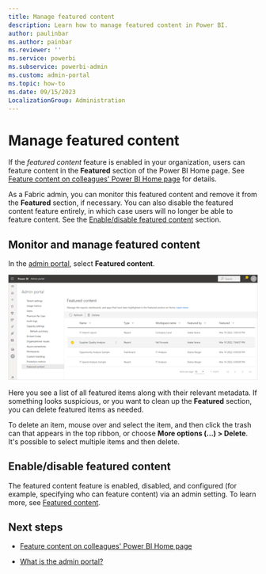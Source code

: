 ```yaml
---
title: Manage featured content
description: Learn how to manage featured content in Power BI.
author: paulinbar
ms.author: painbar
ms.reviewer: ''
ms.service: powerbi
ms.subservice: powerbi-admin
ms.custom: admin-portal
ms.topic: how-to
ms.date: 09/15/2023
LocalizationGroup: Administration
---
```


# Manage featured content

If the *featured content* feature is enabled in your organization, users can feature content in the **Featured** section of the Power BI Home page. See [Feature content on colleagues' Power BI Home page](/power-bi/collaborate-share/service-featured-content) for details.

As a Fabric admin, you can monitor this featured content and remove it from the **Featured** section, if necessary. You can also disable the featured content feature entirely, in which case users will no longer be able to feature content. See the [Enable/disable featured content](#enabledisable-featured-content) section.

## Monitor and manage featured content

In the [admin portal](admin-center.md), select **Featured content**.

![Screenshot of manage featured content page in the Fabric admin portal.](media/service-admin-portal-featured-content/powerbi-admin-portal-manage-featured-content.png)

Here you see a list of all featured items along with their relevant metadata. If something looks suspicious, or you want to clean up the **Featured** section, you can delete featured items as needed.

To delete an item, mouse over and select the item, and then click the trash can that appears in the top ribbon, or choose **More options (...) > Delete**. It's possible to select multiple items and then delete.

## Enable/disable featured content

The featured content feature is enabled, disabled, and configured (for example, specifying who can feature content) via an admin setting. To learn more, see [Featured content](service-admin-portal-export-sharing.md#featured-content).

## Next steps

* [Feature content on colleagues' Power BI Home page](/power-bi/collaborate-share/service-featured-content)

* [What is the admin portal?](admin-center.md)
